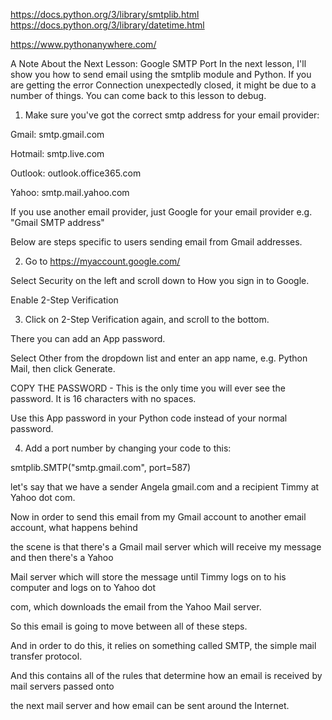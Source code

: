 https://docs.python.org/3/library/smtplib.html
https://docs.python.org/3/library/datetime.html


https://www.pythonanywhere.com/

A Note About the Next Lesson: Google SMTP Port
In the next lesson, I'll show you how to send email using the smtplib module and Python. If you are getting the error Connection unexpectedly closed, it might be due to a number of things. You can come back to this lesson to debug.


1. Make sure you've got the correct smtp address for your email provider:

Gmail: smtp.gmail.com

Hotmail: smtp.live.com

Outlook: outlook.office365.com

Yahoo: smtp.mail.yahoo.com

If you use another email provider, just Google for your email provider e.g. "Gmail SMTP address"



Below are steps specific to users sending email from Gmail addresses.

2. Go to https://myaccount.google.com/

Select Security on the left and scroll down to How you sign in to Google.

Enable 2-Step Verification



3. Click on 2-Step Verification again, and scroll to the bottom.

There you can add an App password.

Select Other from the dropdown list and enter an app name, e.g. Python Mail, then click Generate.

COPY THE PASSWORD - This is the only time you will ever see the password. It is 16 characters with no spaces.

Use this App password in your Python code instead of your normal password.



4. Add a port number by changing your code to this:

smtplib.SMTP("smtp.gmail.com", port=587)





let's say that we have a sender Angela gmail.com and a recipient Timmy at Yahoo dot com.

Now in order to send this email from my Gmail account to another email account, what happens behind

the scene is that there's a Gmail mail server which will receive my message and then there's a Yahoo

Mail server which will store the message until Timmy logs on to his computer and logs on to Yahoo dot

com, which downloads the email from the Yahoo Mail server.

So this email is going to move between all of these steps.

And in order to do this, it relies on something called SMTP, the simple mail transfer protocol.

And this contains all of the rules that determine how an email is received by mail servers passed onto

the next mail server and how email can be sent around the Internet.